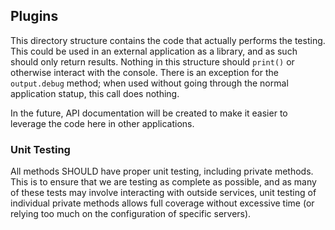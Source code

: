 ## Plugins

This directory structure contains the code that actually performs the testing. This could be used in an external application as a library, and as such should only return results. Nothing in this structure should `print()` or otherwise interact with the console. There is an exception for the `output.debug` method; when used without going through the normal application statup, this call does nothing.

In the future, API documentation will be created to make it easier to leverage the code here in other applications.

### Unit Testing

All methods SHOULD have proper unit testing, including private methods. This is to ensure that we are testing as complete as possible, and as many of these tests may involve interacting with outside services, unit testing of individual private methods allows full coverage without excessive time (or relying too much on the configuration of specific servers).
